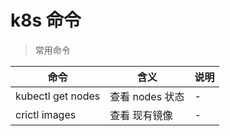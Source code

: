 # k8s 命令

> 常用命令

| 命令                | 含义          | 说明  |
|-------------------|-------------|-----|
| kubectl get nodes | 查看 nodes 状态 | -   |
| crictl images     | 查看 现有镜像     | -   |